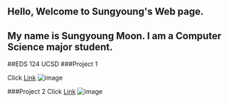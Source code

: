## Hello, Welcome to Sungyoung's Web page.
## My name is Sungyoung Moon. I am a Computer Science major student.


##EDS 124 UCSD 
###Project 1

Click [Link](https://www.youtube.com/watch?v=MD025_Tw0jg) ![image](./1.png) 

###Project 2
Click [Link](https://youtu.be/qaEn1t27Y3g) ![image](./101.png) 
